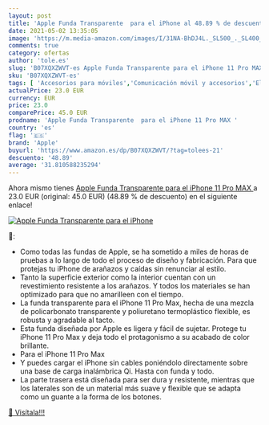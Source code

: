 ```yaml
---
layout: post
title: 'Apple Funda Transparente  para el iPhone al 48.89 % de descuento'
date: 2021-05-02 13:35:05
image: 'https://m.media-amazon.com/images/I/31NA-BhDJ4L._SL500_._SL400_.jpg'
comments: true
category: ofertas
author: 'tole.es'
slug: 'B07XQXZWVT-es Apple Funda Transparente para el iPhone 11 Pro MAX'
sku: 'B07XQXZWVT-es'
tags: [ 'Accesorios para móviles','Comunicación móvil y accesorios','Electrónica','Fundas y carcasas para teléfonos móviles','apple','iphone', ]
actualPrice: 23.0 EUR
currency: EUR
price: 23.0
comparePrice: 45.0 EUR
prodname: 'Apple Funda Transparente  para el iPhone 11 Pro MAX '
country: 'es'
flag: '🇪🇸'
brand: 'Apple'
buyurl: 'https://www.amazon.es/dp/B07XQXZWVT/?tag=tolees-21'
descuento: '48.89'
average: '31.810588235294'
---
```


Ahora mismo tienes [Apple Funda Transparente  para el iPhone 11 Pro MAX ](https://www.amazon.es/dp/B07XQXZWVT/?tag=tolees-21) a 23.0 EUR (original: 45.0 EUR) (48.89 %  de descuento) en el siguiente enlace!

[![Apple Funda Transparente  para el iPhone](https://m.media-amazon.com/images/I/31NA-BhDJ4L._SL500_._SL400_.jpg)](https://www.amazon.es/dp/B07XQXZWVT/?tag=tolees-21)

🔎:

- Como todas las fundas de Apple, se ha sometido a miles de horas de pruebas a lo largo de todo el proceso de diseño y fabricación. Para que protejas tu iPhone de arañazos y caídas sin renunciar al estilo.
- Tanto la superficie exterior como la interior cuentan con un revestimiento resistente a los arañazos. Y todos los materiales se han optimizado para que no amarilleen con el tiempo.
- La funda transparente para el iPhone 11 Pro Max, hecha de una mezcla de policarbonato transparente y poliuretano termoplástico flexible, es robusta y agradable al tacto.
- Esta funda diseñada por Apple es ligera y fácil de sujetar. Protege tu iPhone 11 Pro Max y deja todo el protagonismo a su acabado de color brillante.
- Para el iPhone 11 Pro Max
- Y puedes cargar el iPhone sin cables poniéndolo directamente sobre una base de carga inalámbrica Qi. Hasta con funda y todo.
- La parte trasera está diseñada para ser dura y resistente, mientras que los laterales son de un material más suave y flexible que se adapta como un guante a la forma de los botones.

[🛒 Visítala!!!](https://www.amazon.es/dp/B07XQXZWVT/?tag=tolees-21)

